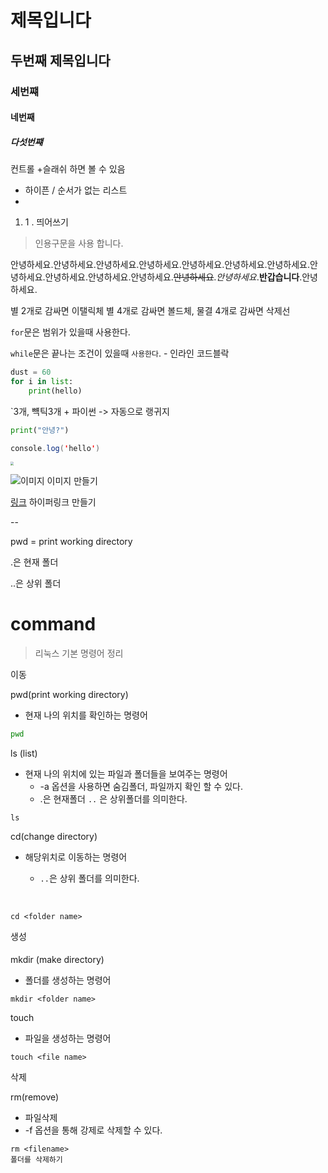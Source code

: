 # 제목입니다

## 두번째 제목입니다

### 세번쨰

#### 네번째

##### 다섯번쨰

컨트롤 +슬래쉬 하면 볼 수 있음

-  하이픈 / 순서가 없는 리스트
-  



1. 1 . 띄어쓰기

> 인용구문을 사용 합니다.



안녕하세요.안녕하세요.안녕하세요.안녕하세요.안녕하세요.안녕하세요.안녕하세요.안녕하세요.안녕하세요.안녕하세요.안녕하세요.~~안녕하세요~~.*안녕하세요*.**반갑습니다**.안녕하세요.

별 2개로 감싸면 이탤릭체 별 4개로 감싸면 볼드체, 물결 4개로 감싸면 삭제선



`for`문은 범위가 있을때 사용한다. 

 `while`문은 끝나는 조건이 있을때 `사용한다`.  - 인라인 코드블락



``` python
dust = 60 
for i in list:
	print(hello)
```

`3개, 뺵틱3개 + 파이썬 -> 자동으로 랭귀지

```python
print("안녕?")
```

```java
console.log('hello')
```





 <img src="test.assets/TensorFlowLogo.jpg" style="zoom:33%;" />



![이미지](이미지경로)  이미지 만들기

[링크](주소)  하이퍼링크 만들기

 

--

pwd = print working directory

.은 현재 폴더

..은 상위 폴더







# command

> 리눅스 기본 명령어 정리



이동

pwd(print working directory)

- 현재 나의 위치를 확인하는 명령어

``` bash
pwd
```

ls (list)

- 현재 나의 위치에 있는 파일과 폴더들을 보여주는 명령어
  - -a 옵션을 사용하면 숨김폴더, 파일까지 확인 할 수 있다.
  - .은 현재폴더 `..` 은 상위폴더를 의미한다.

```
ls
```



cd(change directory)

- 해당위치로 이동하는 명령어

  - `..`은 상위 폴더를 의미한다.

  ​	

```
cd <folder name>
```





생성

####

mkdir (make directory)

- 폴더를 생성하는 명령어

```
mkdir <folder name>
```



touch

- 파일을 생성하는 명령어

```
touch <file name>
```



삭제

rm(remove)

- 파일삭제
- -f 옵션을 통해 강제로 삭제할 수 있다.

```
rm <filename>
폴더를 삭제하기
```
